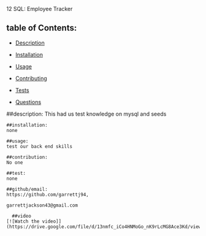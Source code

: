  12 SQL: Employee Tracker

## table of Contents:
  - [Description](#description)
  - [Installation](#installation)
  - [Usage](#usage)

  - [Contributing](#contributing)
  - [Tests](#tests)
  - [Questions](#questions)
  
  ##description:
    This had us test knowledge on mysql and seeds

    ##installation:
    none

    ##usage:
    test our back end skills

    ##contribution:
    No one

    ##test:
    none 

    ##github/email:  
    https://github.com/garrettj94, 
    
    garrettjackson43@gmail.com

      ##video
    [![Watch the video]](https://drive.google.com/file/d/13nmfc_iCo4HNMoGo_nK9rLcMG8Ace3Kd/view)
    




